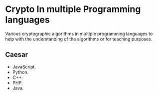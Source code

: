 Crypto In multiple Programming languages
========================================


Various cryptographic algorithms in multiple programming languages
to help with the understanding of the algorithms or for teaching
purposes. 


Caesar
------

- JavaScript.
- Python.
- C++.
- PHP.
- Java. 
